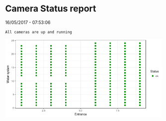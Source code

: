 Camera Status report
================
16/05/2017 - 07:53:06

    All cameras are up and running

![](camreport_files/figure-markdown_github/unnamed-chunk-2-1.png)
